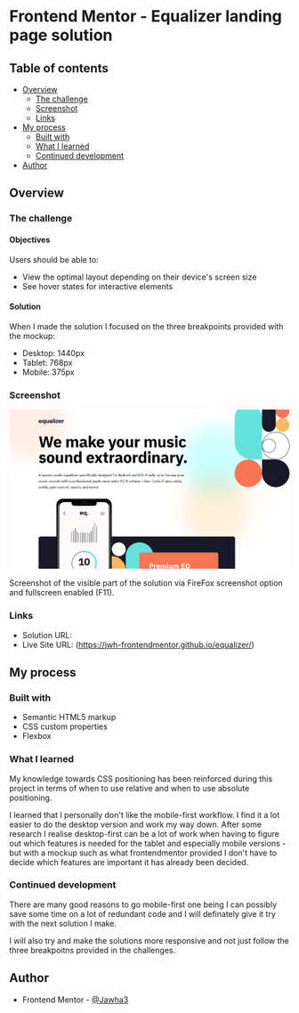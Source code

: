 # Frontend Mentor - Equalizer landing page solution

## Table of contents
- [Overview](#overview)
  - [The challenge](#the-challenge)
  - [Screenshot](#screenshot)
  - [Links](#links)
- [My process](#my-process)
  - [Built with](#built-with)
  - [What I learned](#what-i-learned)
  - [Continued development](#continued-development)
- [Author](#author)

## Overview

### The challenge 

#### Objectives

Users should be able to:

- View the optimal layout depending on their device's screen size
- See hover states for interactive elements

#### Solution

When I made the solution I focused on the three breakpoints provided with the mockup:

- Desktop: 1440px
- Tablet: 768px
- Mobile: 375px

### Screenshot

![](/solution/screenshot/screenshot_equalizer.png)

Screenshot of the visible part of the solution via FireFox screenshot option and fullscreen enabled (F11).

### Links

- Solution URL: 
- Live Site URL: (https://jwh-frontendmentor.github.io/equalizer/)

## My process

### Built with

- Semantic HTML5 markup
- CSS custom properties
- Flexbox

### What I learned
My knowledge towards CSS positioning has been reinforced during this project in terms of when to use relative and when to use absolute positioning. 

I learned that I personally don't like the mobile-first workflow. I find it a lot easier to do the desktop version and work my way down. 
After some research I realise desktop-first can be a lot of work when having to figure out which features is needed for the tablet and especially mobile versions - but with a mockup such as what frontendmentor provided I don't have to decide which features are important it has already been decided.

### Continued development
There are many good reasons to go mobile-first one being I can possibly save some time on a lot of redundant code and I will definately give it try with the next solution I make.

I will also try and make the solutions more responsive and not just follow the three breakpoitns provided in the challenges.

## Author
- Frontend Mentor - [@Jawha3](https://www.frontendmentor.io/profile/Jawha3)